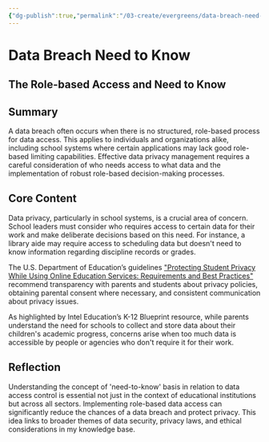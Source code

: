 ```yaml
---
{"dg-publish":true,"permalink":"/03-create/evergreens/data-breach-need-to-know/","title":"Data Breach Need to Know","tags":["data-breach","data-security","privacy-laws","data-privacy"]}
---
```


# Data Breach Need to Know

## The Role-based Access and Need to Know

## Summary
A data breach often occurs when there is no structured, role-based process for data access. This applies to individuals and organizations alike, including school systems where certain applications may lack good role-based limiting capabilities. Effective data privacy management requires a careful consideration of who needs access to what data and the implementation of robust role-based decision-making processes.

## Core Content
Data privacy, particularly in school systems, is a crucial area of concern. School leaders must consider who requires access to certain data for their work and make deliberate decisions based on this need. For instance, a library aide may require access to scheduling data but doesn't need to know information regarding discipline records or grades.

The U.S. Department of Education’s guidelines ["Protecting Student Privacy While Using Online Education Services: Requirements and Best Practices"](https://fpf.instructure.com/courses/143/files/2194/download?wrap=1) recommend transparency with parents and students about privacy policies, obtaining parental consent where necessary, and consistent communication about privacy issues.

As highlighted by Intel Education’s K-12 Blueprint resource, while parents understand the need for schools to collect and store data about their children's academic progress, concerns arise when too much data is accessible by people or agencies who don't require it for their work.

## Reflection
Understanding the concept of 'need-to-know' basis in relation to data access control is essential not just in the context of educational institutions but across all sectors. Implementing role-based data access can significantly reduce the chances of a data breach and protect privacy. This idea links to broader themes of data security, privacy laws, and ethical considerations in my knowledge base.


